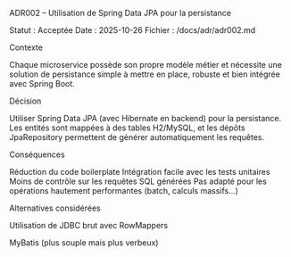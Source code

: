 ADR002 – Utilisation de Spring Data JPA pour la persistance

Statut : Acceptée
Date : 2025-10-26
Fichier : /docs/adr/adr002.md

Contexte

Chaque microservice possède son propre modèle métier et nécessite une solution de persistance simple à mettre en place, robuste et bien intégrée avec Spring Boot.

Décision

Utiliser Spring Data JPA (avec Hibernate en backend) pour la persistance. Les entités sont mappées à des tables H2/MySQL, et les dépôts JpaRepository permettent de générer automatiquement les requêtes.

Conséquences

Réduction du code boilerplate
Intégration facile avec les tests unitaires
Moins de contrôle sur les requêtes SQL générées
Pas adapté pour les opérations hautement performantes (batch, calculs massifs…)

Alternatives considérées

Utilisation de JDBC brut avec RowMappers

MyBatis (plus souple mais plus verbeux)
